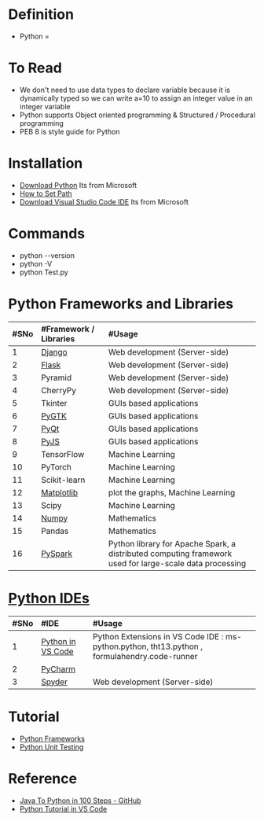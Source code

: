 # Definition
* Python = 

# To Read
* We don't need to use data types to declare variable because it is dynamically typed so we can write a=10 to assign an integer value in an integer variable
* Python supports Object oriented programming & Structured / Procedural programming 
* PEB 8 is style guide for Python

# Installation
* [Download Python](https://www.anaconda.com/products/individual#download-section) Its from Microsoft
* [How to Set Path](https://www.javatpoint.com/how-to-set-python-path)
* [Download Visual Studio Code IDE](https://code.visualstudio.com/#alt-downloads) Its from Microsoft

# Commands
* python --version
* python -V
* python Test.py

# Python Frameworks and Libraries
|#SNo| #Framework / Libraries | #Usage | 
| :--- | :--- | :--- |
|1 | [Django](https://www.javatpoint.com/django-tutorial)  | Web development (Server-side) |
| 2| [Flask](https://www.javatpoint.com/flask-tutorial)   | Web development (Server-side) |
| 3| Pyramid   | Web development (Server-side) |
| 4| CherryPy  | Web development (Server-side) |
| 5| Tkinter   | GUIs based applications |
| 6| [PyGTK](https://python-guide-kr.readthedocs.io/ko/latest/scenarios/gui.html#gtk)   | GUIs based applications |
| 7| [PyQt](https://python-guide-kr.readthedocs.io/ko/latest/scenarios/gui.html#pyqt)   | GUIs based applications |
| 8| [PyJS](http://pyjs.org/ControlsTutorial.html)  | GUIs based applications |
| 9| TensorFlow   | Machine Learning  | 
| 10| PyTorch   | Machine Learning  |
|11 | Scikit-learn  | Machine Learning |
|12 | [Matplotlib](https://www.javatpoint.com/how-to-install-matplotlib-in-python)  | plot the graphs, Machine Learning |
|13 | Scipy  | Machine Learning |
|14 | [Numpy](https://www.w3schools.com/python/numpy/numpy_intro.asp)  | Mathematics |
|15 | Pandas  | Mathematics |
|16 | [PySpark](https://www.javatpoint.com/pyspark)  | Python library for Apache Spark, a distributed computing framework used for large-scale data processing |

# [Python IDEs](https://www.stxnext.com/blog/best-python-ides-code-editors/)
|#SNo| #IDE | #Usage | 
| :--- | :--- | :--- |
|1 | [Python in VS Code](https://code.visualstudio.com/docs/languages/python)  | Python Extensions in VS Code IDE : ms-python.python, tht13.python , formulahendry.code-runner |
|2| [PyCharm](https://www.jetbrains.com/pycharm/download/#section=windows)   | |
|3| [Spyder](https://www.spyder-ide.org/)  | Web development (Server-side) |

# Tutorial
* [Python Frameworks](https://www.javatpoint.com/python-frameworks)
* [Python Unit Testing](https://www.javatpoint.com/python-unit-testing)

# Reference
* [Java To Python in 100 Steps - GitHub](https://github.com/in28minutes/java-to-python-in-100-steps)
* [Python Tutorial in VS Code](https://code.visualstudio.com/docs/python/python-tutorial)

